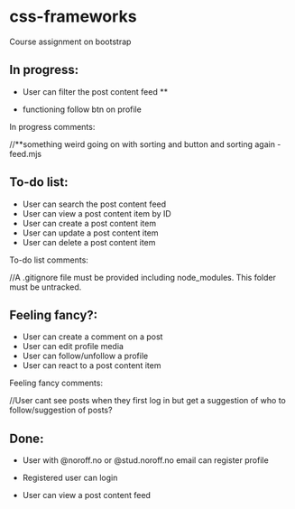 # css-frameworks
Course assignment on bootstrap



## In progress:

- User can filter the post content feed **


 - functioning follow btn on profile 


In progress comments:

//**something weird going on with sorting and button and sorting again - feed.mjs


## To-do list:

- User can search the post content feed
- User can view a post content item by ID
- User can create a post content item
- User can update a post content item
- User can delete a post content item

To-do list comments:

//A .gitignore file must be provided including node_modules. This folder must be untracked.



## Feeling fancy?:

- User can create a comment on a post
- User can edit profile media
- User can follow/unfollow a profile
- User can react to a post content item

Feeling fancy comments:

//User cant see posts when they first log in but get a suggestion of who to follow/suggestion of posts?



## Done:

- User with @noroff.no or @stud.noroff.no email can register profile

- Registered user can login

- User can view a post content feed